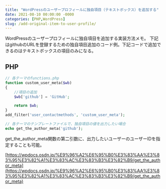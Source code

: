 ```yaml
---
title: "WordPressのユーザープロフィールに独自項目（テキストボックス）を追加する"
date: 2021-08-10 00:00:00 -0000
categories: [PHP,WordPress]
slug: /add-original-item-to-user-profile/
---
```


WordPressのユーザープロフィールに独自項目を追加する実装方法メモ。
下記はgithubのURLを登録するための独自項目追加のコード例。下記コードで追加できるのはテキストボックスの項目のみになる。

## PHP
```php
// 各テーマのfunctions.php
function custom_user_meta($wb)
{
    //項目の追加
    $wb['github'] = 'GitHub';

    return $wb;
}
add_filter('user_contactmethods', 'custom_user_meta');

// 各テーマのテンプレートファイルで、独自項目の値を出力したい場合
echo get_the_author_meta('github');

```
get_the_author_meta関数の第二引数に、出力したいユーザーのユーザーIDを指定することも可能。

[https://wpdocs.osdn.jp/%E9%96%A2%E6%95%B0%E3%83%AA%E3%83%95%E3%82%A1%E3%83%AC%E3%83%B3%E3%82%B9/get_the_author_meta](https://wpdocs.osdn.jp/%E9%96%A2%E6%95%B0%E3%83%AA%E3%83%95%E3%82%A1%E3%83%AC%E3%83%B3%E3%82%B9/get_the_author_meta)